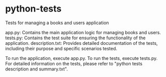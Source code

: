 # python-tests
Tests for managing a books and users application

app.py: Contains the main application logic for managing books and users.
tests.py: Contains the test suite for ensuring the functionality of the application.
description.txt: Provides detailed documentation of the tests, including their purpose and specific scenarios tested.

To run the application, execute app.py.
To run the tests, execute tests.py.
For detailed information on the tests, please refer to "python tests description and summary.txt".
